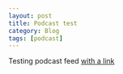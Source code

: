 ```yaml
---
layout: post
title: Podcast test
category: Blog
tags: [podcast]
---
```


Testing podcast feed [with a link][test-link]

[test-link]: |https://media.blubrry.com/theaudacitytopodcast/p/traffic.libsyn.com/noodlemx/tap328.mp3
